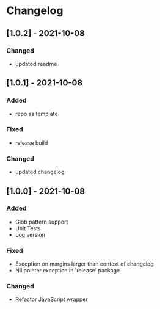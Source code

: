 # Changelog
## [1.0.2] - 2021-10-08
### Changed
- updated readme


## [1.0.1] - 2021-10-08
### Added
- repo as template

### Fixed
- release build

### Changed
- updated changelog

## [1.0.0] - 2021-10-08
### Added
- Glob pattern support
- Unit Tests
- Log version

### Fixed
- Exception on margins larger than context of changelog
- Nil pointer exception in 'release' package

### Changed
- Refactor JavaScript wrapper

